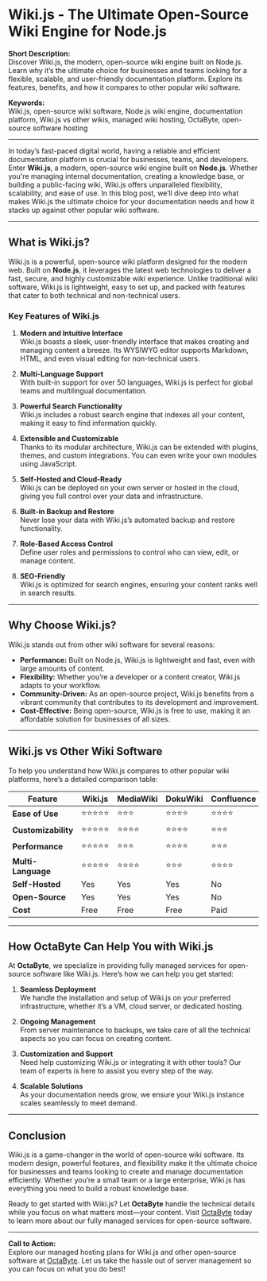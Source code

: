 # Wiki.js - The Ultimate Open-Source Wiki Engine for Node.js

**Short Description:**  
Discover Wiki.js, the modern, open-source wiki engine built on Node.js. Learn why it’s the ultimate choice for businesses and teams looking for a flexible, scalable, and user-friendly documentation platform. Explore its features, benefits, and how it compares to other popular wiki software.

**Keywords:**  
Wiki.js, open-source wiki software, Node.js wiki engine, documentation platform, Wiki.js vs other wikis, managed wiki hosting, OctaByte, open-source software hosting

---

In today’s fast-paced digital world, having a reliable and efficient documentation platform is crucial for businesses, teams, and developers. Enter **Wiki.js**, a modern, open-source wiki engine built on **Node.js**. Whether you're managing internal documentation, creating a knowledge base, or building a public-facing wiki, Wiki.js offers unparalleled flexibility, scalability, and ease of use. In this blog post, we’ll dive deep into what makes Wiki.js the ultimate choice for your documentation needs and how it stacks up against other popular wiki software.

---

## What is Wiki.js?

Wiki.js is a powerful, open-source wiki platform designed for the modern web. Built on **Node.js**, it leverages the latest web technologies to deliver a fast, secure, and highly customizable wiki experience. Unlike traditional wiki software, Wiki.js is lightweight, easy to set up, and packed with features that cater to both technical and non-technical users.

### Key Features of Wiki.js

1. **Modern and Intuitive Interface**  
   Wiki.js boasts a sleek, user-friendly interface that makes creating and managing content a breeze. Its WYSIWYG editor supports Markdown, HTML, and even visual editing for non-technical users.

2. **Multi-Language Support**  
   With built-in support for over 50 languages, Wiki.js is perfect for global teams and multilingual documentation.

3. **Powerful Search Functionality**  
   Wiki.js includes a robust search engine that indexes all your content, making it easy to find information quickly.

4. **Extensible and Customizable**  
   Thanks to its modular architecture, Wiki.js can be extended with plugins, themes, and custom integrations. You can even write your own modules using JavaScript.

5. **Self-Hosted and Cloud-Ready**  
   Wiki.js can be deployed on your own server or hosted in the cloud, giving you full control over your data and infrastructure.

6. **Built-in Backup and Restore**  
   Never lose your data with Wiki.js’s automated backup and restore functionality.

7. **Role-Based Access Control**  
   Define user roles and permissions to control who can view, edit, or manage content.

8. **SEO-Friendly**  
   Wiki.js is optimized for search engines, ensuring your content ranks well in search results.

---

## Why Choose Wiki.js?

Wiki.js stands out from other wiki software for several reasons:

- **Performance:** Built on Node.js, Wiki.js is lightweight and fast, even with large amounts of content.
- **Flexibility:** Whether you’re a developer or a content creator, Wiki.js adapts to your workflow.
- **Community-Driven:** As an open-source project, Wiki.js benefits from a vibrant community that contributes to its development and improvement.
- **Cost-Effective:** Being open-source, Wiki.js is free to use, making it an affordable solution for businesses of all sizes.

---

## Wiki.js vs Other Wiki Software

To help you understand how Wiki.js compares to other popular wiki platforms, here’s a detailed comparison table:

| Feature                | Wiki.js               | MediaWiki            | DokuWiki             | Confluence            |
|------------------------|-----------------------|----------------------|-----------------------|-----------------------|
| **Ease of Use**        | ⭐⭐⭐⭐⭐              | ⭐⭐⭐                | ⭐⭐⭐⭐               | ⭐⭐⭐⭐                |
| **Customizability**    | ⭐⭐⭐⭐⭐              | ⭐⭐⭐⭐               | ⭐⭐⭐⭐               | ⭐⭐⭐                 |
| **Performance**        | ⭐⭐⭐⭐⭐              | ⭐⭐⭐                | ⭐⭐⭐⭐               | ⭐⭐⭐                 |
| **Multi-Language**     | ⭐⭐⭐⭐⭐              | ⭐⭐⭐⭐               | ⭐⭐⭐                | ⭐⭐⭐⭐                |
| **Self-Hosted**        | Yes                   | Yes                  | Yes                  | No                    |
| **Open-Source**        | Yes                   | Yes                  | Yes                  | No                    |
| **Cost**               | Free                  | Free                 | Free                 | Paid                  |

---

## How OctaByte Can Help You with Wiki.js

At **OctaByte**, we specialize in providing fully managed services for open-source software like Wiki.js. Here’s how we can help you get started:

1. **Seamless Deployment**  
   We handle the installation and setup of Wiki.js on your preferred infrastructure, whether it’s a VM, cloud server, or dedicated hosting.

2. **Ongoing Management**  
   From server maintenance to backups, we take care of all the technical aspects so you can focus on creating content.

3. **Customization and Support**  
   Need help customizing Wiki.js or integrating it with other tools? Our team of experts is here to assist you every step of the way.

4. **Scalable Solutions**  
   As your documentation needs grow, we ensure your Wiki.js instance scales seamlessly to meet demand.

---

## Conclusion

Wiki.js is a game-changer in the world of open-source wiki software. Its modern design, powerful features, and flexibility make it the ultimate choice for businesses and teams looking to create and manage documentation efficiently. Whether you’re a small team or a large enterprise, Wiki.js has everything you need to build a robust knowledge base.

Ready to get started with Wiki.js? Let **OctaByte** handle the technical details while you focus on what matters most—your content. Visit [OctaByte](https://octabyte.io) today to learn more about our fully managed services for open-source software.

---

**Call to Action:**  
Explore our managed hosting plans for Wiki.js and other open-source software at [OctaByte](https://octabyte.io). Let us take the hassle out of server management so you can focus on what you do best!